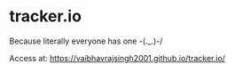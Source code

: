 # tracker.io
Because literally everyone has one \-(._.)-/

Access at: https://vaibhavrajsingh2001.github.io/tracker.io/
